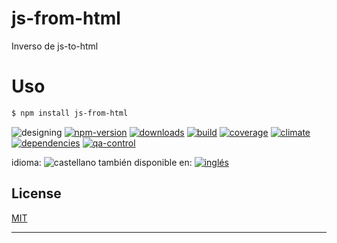 # js-from-html
<!--lang:es-->
Inverso de js-to-html
<!--lang:en--]
js-to-html reverse
[!--lang:*-->


<!--lang:es-->
# Uso
<!--lang:en--]
# Usage
[!--lang:*-->
```sh
$ npm install js-from-html
```

<!--multilang v0 es:LEEME.md en:README.md -->

<!-- cucardas -->
![designing](https://img.shields.io/badge/stability-designing-red.svg)
[![npm-version](https://img.shields.io/npm/v/js-from-html.svg)](https://npmjs.org/package/js-from-html)
[![downloads](https://img.shields.io/npm/dm/js-from-html.svg)](https://npmjs.org/package/js-from-html)
[![build](https://img.shields.io/travis/codenautas/js-from-html/master.svg)](https://travis-ci.org/codenautas/js-from-html)
[![coverage](https://img.shields.io/coveralls/codenautas/js-from-html/master.svg)](https://coveralls.io/r/codenautas/js-from-html)
[![climate](https://img.shields.io/codeclimate/github/codenautas/js-from-html.svg)](https://codeclimate.com/github/codenautas/js-from-html)
[![dependencies](https://img.shields.io/david/codenautas/js-from-html.svg)](https://david-dm.org/codenautas/js-from-html)
[![qa-control](http://codenautas.com/github/codenautas/js-from-html.svg)](http://codenautas.com/github/codenautas/js-from-html)


<!--multilang buttons-->

idioma: ![castellano](https://raw.githubusercontent.com/codenautas/multilang/master/img/lang-es.png)
también disponible en:
[![inglés](https://raw.githubusercontent.com/codenautas/multilang/master/img/lang-en.png)](README.md)

<!--lang:*-->

## License

[MIT](LICENSE)

----------------